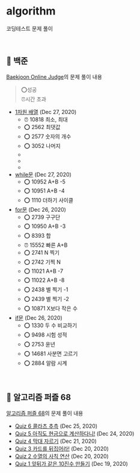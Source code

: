# algorithm
코딩테스트 문제 풀이

<br>

## 📁 백준
[Baekjoon Online Judge](https://www.acmicpc.net)의 문제 풀이 내용
> ⭕️성공<br>
⏰시간 초과

- [1차원 배열](https://github.com/eeeesong/Algorithm/blob/master/백준/백준%20코딩테스트.playground/Pages/1차원%20배열.xcplaygroundpage/Contents.swift) (Dec 27, 2020)
  * ⏰ 10818 최소, 최대
  * ⭕️ 2562 최댓값
  * ⭕️ 2577 숫자의 개수
  * ⭕️ 3052 나머지
  *
  *
  *
- [while문](https://github.com/eeeesong/Algorithm/blob/master/백준/백준%20코딩테스트.playground/Pages/while문.xcplaygroundpage/Contents.swift) (Dec 27, 2020)
  * ⭕️ 10952 A+B -5
  * ⭕️ 10951 A+B -4 
  * ⭕️ 1110 더하기 사이클 
- [for문](https://github.com/eeeesong/Algorithm/blob/master/백준/백준%20코딩테스트.playground/Pages/for문.xcplaygroundpage/Contents.swift) (Dec 26, 2020)
  * ⭕️ 2739 구구단
  * ⭕️ 10950 A+B -3 
  * ⭕️ 8393 합 
  * ⏰ 15552 빠른 A+B
  * ⭕️ 2741 N 찍기 
  * ⭕️ 2742 기찍 N 
  * ⭕️ 11021 A+B -7 
  * ⭕️ 11022 A+B -8  
  * ⭕️ 2438 별 찍기 -1 
  * ⭕️ 2439 별 찍기 -2
  * ⭕️ 10871 X보다 작은 수
- [if문](https://github.com/eeeesong/Algorithm/blob/master/백준/백준%20코딩테스트.playground/Pages/if문.xcplaygroundpage/Contents.swift) (Dec 26, 2020)
  * ⭕️ 1330 두 수 비교하기
  * ⭕️ 9498 시험 성적  
  * ⭕️ 2753 윤년
  * ⭕️ 14681 사분면 고르기
  * ⭕️ 2884 알람 시계
<br>

## 📁 알고리즘 퍼즐 68
[알고리즘 퍼즐 68](http://www.kyobobook.co.kr/product/detailViewKor.laf?mallGb=KOR&ejkGb=KOR&barcode=9788965402527&orderClick=LA6)의 문제 풀이 내용<br>
- [Quiz 6 콜라츠 추측](https://github.com/eeeesong/Algorithm/blob/master/알고리즘%20퍼즐%2068/Quiz06.md) (Dec 25, 2020)
- [Quiz 5 아직도 현금으로 계산하다니!](https://github.com/eeeesong/Algorithm/blob/master/알고리즘%20퍼즐%2068/Quiz05.md) (Dec 24, 2020)
- [Quiz 4 막대 자르기](https://github.com/eeeesong/Algorithm/blob/master/알고리즘%20퍼즐%2068/Quiz04.md) (Dec 21, 2020)
- [Quiz 3 카드를 뒤집어라!](https://github.com/eeeesong/Algorithm/blob/master/알고리즘%20퍼즐%2068/Quiz03.md) (Dec 20, 2020)
- [Quiz 2 수열의 사칙 연산](https://github.com/eeeesong/Algorithm/blob/master/알고리즘%20퍼즐%2068/Quiz02.md) (Dec 20, 2020)
- [Quiz 1 앞뒤가 같은 10진수 만들기](https://github.com/eeeesong/algorithm/blob/master/알고리즘%20퍼즐%2068/Quiz01.md) (Dec 19, 2020)
